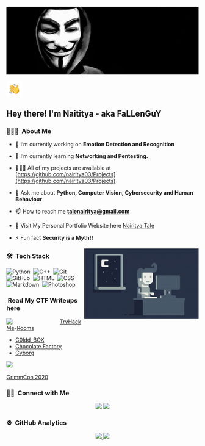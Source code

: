 <p align="center"><img alt="Anonymous" src="./assets/Anonymous.jpg" ></p>

<p align="left"><img alt="Hand Wave" src="./assets/Hand%20Wave.gif" width='40'/><h2>Hey there! I'm Naititya - aka FaLLenGuY</h2></P>

<!-- ## 👋 &nbsp;Hey there! I'm Nairitya -->



### 👨🏻‍💻 &nbsp;About Me


- 🔭 I’m currently working on **Emotion Detection and Recognition**

- 🌱 I’m currently learning **Networking and Pentesting.**

- 🧑🏻‍💻 All of my projects are available at [https://github.com/nairitya03/Projects](https://github.com/nairitya03/Projects)

- 💬 Ask me about **Python, Computer Vision, Cybersecurity and Human Behaviour**

- 📫 How to reach me **talenairitya@gmail.com**

- 🔗 Visit My Personal Portfolio Website here [Nairitya Tale](https://nairitya03.github.io/)

- ⚡ Fun fact **Security is a Myth!!**

<img alt="Night Coding" src="./assets/Night-Coding.gif" align="right"/>

### 🛠 &nbsp;Tech Stack

![Python](https://img.shields.io/badge/-Python-05122A?style=flat&logo=python)&nbsp;
![C++](https://img.shields.io/badge/-C++-05122A?style=flat&logo=C%2B%2B&logoColor=00599C)&nbsp;
![Git](https://img.shields.io/badge/-Git-05122A?style=flat&logo=git)&nbsp;
![GitHub](https://img.shields.io/badge/-GitHub-05122A?style=flat&logo=github)&nbsp;
![HTML](https://img.shields.io/badge/-HTML-05122A?style=flat&logo=HTML5)&nbsp;
![CSS](https://img.shields.io/badge/-CSS-05122A?style=flat&logo=CSS3&logoColor=1572B6)&nbsp;
![Markdown](https://img.shields.io/badge/-Markdown-05122A?style=flat&logo=markdown)&nbsp;
![Photoshop](https://img.shields.io/badge/-Photoshop-05122A?style=flat&logo=adobe-photoshop)&nbsp;






###    &nbsp;Read My CTF Writeups here

<img src="https://tryhackme-images.s3.amazonaws.com/user-avatars/af7feb2c43a2c7d5f111b98ccbd15048.png" align="left" width='140'>



[TryHackMe](https://tryhackme.com/)-[Rooms](https://nairitya03.github.io/CTF-WriteUps/THM/) 

  - [C0ldd_BOX](https://nairitya03.github.io/CTF-WriteUps/THM/C0ldd_BOX)
  - [Chocolate Factory](https://nairitya03.github.io/CTF-WriteUps/THM/Chocolate%20Factory)
  - [Cyborg](https://nairitya03.github.io/CTF-WriteUps/THM/Cyborg/)

<img src ="https://www.trustedsec.com/wp-content/uploads/2020/04/GrimmCon.png" width='110'>

[GrimmCon 2020](https://nairitya03.github.io/CTF-WriteUps/GrimmCon%20CTF%202020/)


### 🤝🏻 &nbsp;Connect with Me

<p align="center">
<a href="https://nairitya03.github.io"><img src="https://img.shields.io/badge/-nairitya03.github.io-3423A6?style=flat&logo=Google-Chrome&logoColor=white"/></a>
<a href="https://linkedin.com/in/nairityatale"><img src="https://img.shields.io/badge/-Nairitya%20Tale-0077B5?style=flat&logo=Linkedin&logoColor=white"/></a>

### ⚙️ &nbsp;GitHub Analytics

<p align="center">
<a href="https://github.com/nairitya03">
  <img height="180em" src="https://github-readme-stats.vercel.app/api/top-langs?username=nairitya03&show_icons=true&theme=algolia&include_all_commits=true&count_private=true"/>
  <img height="180em" src="https://github-readme-stats.vercel.app/api/top-langs?username=nairitya03&layout=compact&langs_count=8&theme=algolia"/>
</a>
</p>
